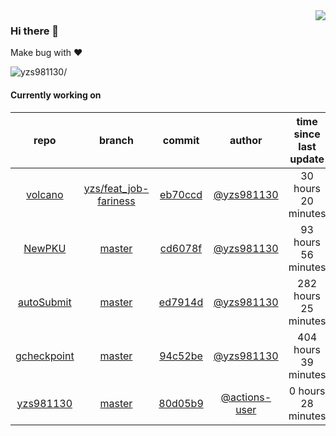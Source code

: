 <img align="right" src="https://github-readme-stats.vercel.app/api?username=yzs981130&show_icons=true&hide_title=true" />

### Hi there 👋


Make bug with ❤️

<p align="left"> <img src=https://komarev.com/ghpvc/?username=yzs981130 alt=yzs981130/> </p>


<!--
**yzs981130/yzs981130** is a ✨ _special_ ✨ repository because its `README.md` (this file) appears on your GitHub profile.

Here are some ideas to get you started:

- 🔭 I’m currently working on ...
- 🌱 I’m currently learning ...
- 👯 I’m looking to collaborate on ...
- 🤔 I’m looking for help with ...
- 💬 Ask me about ...
- 📫 How to reach me: ...
- 😄 Pronouns: ...
- ⚡ Fun fact: ...
-->

#### Currently working on


| repo | branch | commit | author | time since last update | language |
|:---:|:---:|:---:|:---:|:---:|:---:|
| [volcano](https://github.com/yzs981130/volcano) | [yzs/feat_job-fariness](https://github.com/yzs981130/volcano/tree/yzs/feat_job-fariness) |[eb70ccd](https://github.com/yzs981130/volcano/commit/eb70ccdecd9e437a509d9584ed5b4bf4bca25b09) | [@yzs981130](https://github.com/yzs981130) |30 hours 20 minutes | ![](https://img.shields.io/badge/language-Go-default.svg?style=flat-square)|
| [NewPKU](https://github.com/yzs981130/NewPKU) | [master](https://github.com/yzs981130/NewPKU/tree/master) |[cd6078f](https://github.com/yzs981130/NewPKU/commit/cd6078f3f0fe9bc2002c0d428794ee59b0b36c02) | [@yzs981130](https://github.com/yzs981130) |93 hours 56 minutes | ![](https://img.shields.io/badge/language-JavaScript-default.svg?style=flat-square)|
| [autoSubmit](https://github.com/yzs981130/autoSubmit) | [master](https://github.com/yzs981130/autoSubmit/tree/master) |[ed7914d](https://github.com/yzs981130/autoSubmit/commit/ed7914d8da75609a86ae55dba67cf99ba458bc1f) | [@yzs981130](https://github.com/yzs981130) |282 hours 25 minutes | ![](https://img.shields.io/badge/language-Go-default.svg?style=flat-square)|
| [gcheckpoint](https://github.com/yzs981130/gcheckpoint) | [master](https://github.com/yzs981130/gcheckpoint/tree/master) |[94c52be](https://github.com/yzs981130/gcheckpoint/commit/94c52be9a558f7cc4d7ace0360908dd5bc78cc35) | [@yzs981130](https://github.com/yzs981130) |404 hours 39 minutes | ![](https://img.shields.io/badge/language-Python-default.svg?style=flat-square)|
| [yzs981130](https://github.com/yzs981130/yzs981130) | [master](https://github.com/yzs981130/yzs981130/tree/master) |[80d05b9](https://github.com/yzs981130/yzs981130/commit/80d05b9f244c24eb735afa7d8d8140d7778d7cd5) | [@actions-user](https://github.com/actions-user) |0 hours 28 minutes | ![](https://img.shields.io/badge/language-Go-default.svg?style=flat-square)|
